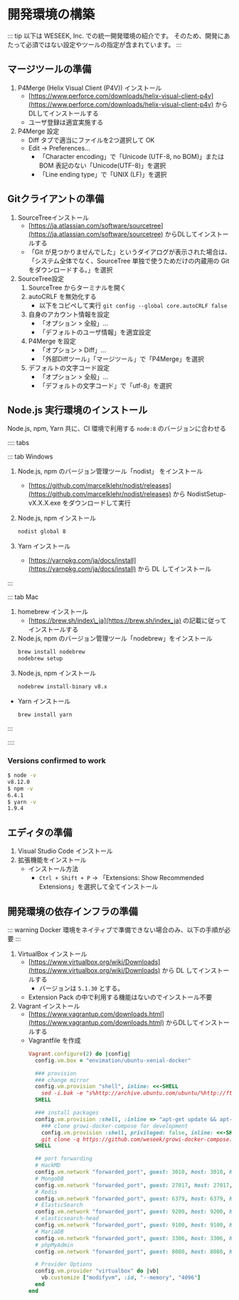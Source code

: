 # 開発環境の構築

::: tip
以下は WESEEK, Inc. での統一開発環境の紹介です。
そのため、開発にあたって必須ではない設定やツールの指定が含まれています。
:::

## マージツールの準備

1. P4Merge (Helix Visual Client (P4V)) インストール
    * [https://www.perforce.com/downloads/helix-visual-client-p4v](https://www.perforce.com/downloads/helix-visual-client-p4v) からDLしてインストールする
    * ユーザ登録は適宜実施する
2. P4Merge 設定
    * Diff タブで適当にファイルを2つ選択して OK
    * Edit -&gt; Preferences...
        * 「Character encoding」で「Unicode (UTF-8, no BOM)」または BOM 表記のない「Unicode(UTF-8)」を選択
        * 「Line ending type」で「UNIX (LF)」を選択

## Gitクライアントの準備

1. SourceTreeインストール
    * [https://ja.atlassian.com/software/sourcetree](https://ja.atlassian.com/software/sourcetree) からDLしてインストールする
    * 「Git が見つかりませんでした」というダイアログが表示された場合は、「システム全体でなく、SourceTree 単独で使うためだけの内蔵用の Git をダウンロードする。」を選択
2. SourceTree設定
    1. SourceTree からターミナルを開く
    2. autoCRLF を無効化する
        * 以下をコピペして実行 `git config --global core.autoCRLF false`
    3. 自身のアカウント情報を設定
        * 「オプション &gt; 全般」...
        * 「デフォルトのユーザ情報」を適宜設定
    4. P4Merge を設定
        * 「オプション &gt; Diff」...
        * 「外部Diffツール」「マージツール」で「P4Merge」を選択
    5. デフォルトの文字コード設定
        * 「オプション &gt; 全般」...
        * 「デフォルトの文字コード」で「utf-8」を選択

## Node.js 実行環境のインストール

Node.js, npm, Yarn 共に、CI 環境で利用する `node:8` のバージョンに合わせる

:::: tabs

::: tab Windows

1. Node.js, npm のバージョン管理ツール「nodist」 をインストール
    * [https://github.com/marcelklehr/nodist/releases](https://github.com/marcelklehr/nodist/releases) から NodistSetup-vX.X.X.exe をダウンロードして実行
1. Node.js, npm インストール
    ``` cmd
    nodist global 8
    ```

1. Yarn インストール

    * [https://yarnpkg.com/ja/docs/install](https://yarnpkg.com/ja/docs/install) から DL してインストール

:::

::: tab Mac

1. homebrew インストール
    * [https://brew.sh/index\_ja](https://brew.sh/index_ja) の記載に従ってインストールする
1. Node.js, npm のバージョン管理ツール「nodebrew」をインストール
    ```bash
    brew install nodebrew
    nodebrew setup
    ```
1. Node.js, npm インストール
    ```bash
    nodebrew install-binary v8.x
    ```
* Yarn インストール
    ```bash
    brew install yarn
    ```
:::

::::

### Versions confirmed to work

```bash
$ node -v
v8.12.0
$ npm -v
6.4.1
$ yarn -v
1.9.4
```

## エディタの準備

1. Visual Studio Code インストール
2. 拡張機能をインストール
   * インストール方法
     * `Ctrl + Shift + P` -> 「Extensions: Show Recommended Extensions」を選択して全てインストール

## 開発環境の依存インフラの準備

::: warning
Docker 環境をネイティブで準備できない場合のみ、以下の手順が必要
:::

1. VirtualBox インストール
    * [https://www.virtualbox.org/wiki/Downloads](https://www.virtualbox.org/wiki/Downloads) から DL してインストールする
        * バージョンは `5.1.30` とする。
    * Extension Pack の中で利用する機能はないのでインストール不要
2. Vagrant インストール
    * [https://www.vagrantup.com/downloads.html](https://www.vagrantup.com/downloads.html) からDLしてインストールする
    * Vagrantfile を作成
        ```ruby
        Vagrant.configure(2) do |config|
          config.vm.box = "envimation/ubuntu-xenial-docker"

          ### provision
          ### change mirror
          config.vm.provision "shell", inline: <<-SHELL
            sed -i.bak -e "s%http://archive.ubuntu.com/ubuntu/%http://ftp.iij.ad.jp/pub/linux/ubuntu/archive/%g" /etc/apt/sources.list
          SHELL

          ### install packages
          config.vm.provision :shell, :inline => "apt-get update && apt-get install -q -y tmux git nano less"
            ### clone growi-docker-compose for development
            config.vm.provision :shell, privileged: false, inline: <<-SHELL
            git clone -q https://github.com/weseek/growi-docker-compose.git growi
          SHELL

          ## port forwarding
          # HackMD
          config.vm.network "forwarded_port", guest: 3010, host: 3010, host_ip: "empty"
          # MongoDB
          config.vm.network "forwarded_port", guest: 27017, host: 27017, host_ip: "127.0.0.1"
          # Redis
          config.vm.network "forwarded_port", guest: 6379, host: 6379, host_ip: "127.0.0.1"
          # ElasticSearch
          config.vm.network "forwarded_port", guest: 9200, host: 9200, host_ip: "127.0.0.1"
          # elasticsearch-head
          config.vm.network "forwarded_port", guest: 9100, host: 9100, host_ip: "127.0.0.1"
          # MariaDB
          config.vm.network "forwarded_port", guest: 3306, host: 3306, host_ip: "127.0.0.1"
          # phpMyAdmin
          config.vm.network "forwarded_port", guest: 8080, host: 8080, host_ip: "127.0.0.1"

          # Provider Options
          config.vm.provider "virtualbox" do |vb|
            vb.customize ["modifyvm", :id, "--memory", "4096"]
          end
        end
        ```
